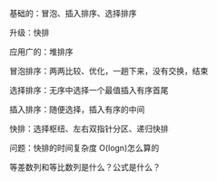 基础的：冒泡、插入排序、选择排序

升级：快排

应用广的：堆排序

冒泡排序：两两比较、优化，一趟下来，没有交换，结束

选择排序：无序中选择一个最值插入有序首尾

插入排序：随便选择，插入有序的中间

快排：选择枢纽、左右双指针分区、递归快排

问题：快排的时间复杂度 O(logn)怎么算的

等差数列和等比数列是什么？公式是什么？
